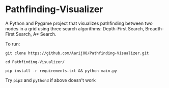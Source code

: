 # Pathfinding-Visualizer
A Python and Pygame project that visualizes pathfinding between two nodes in a grid using three search algorithms: Depth-First Search, Breadth-First Search, A* Search.

To run:

`git clone https://github.com/Aarij00/Pathfinding-Visualizer.git`

`cd Pathfinding-Visualizer/`

`pip install -r requirements.txt && python main.py`

Try `pip3` and `python3` if above doesn't work
